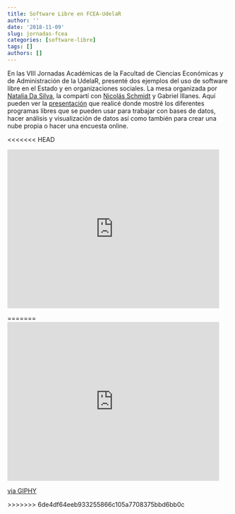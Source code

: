 ```yaml
---
title: Software Libre en FCEA-UdelaR
author: ''
date: '2018-11-09'
slug: jornadas-fcea
categories: [software-libre]
tags: []
authors: []
---
```


En las VIII Jornadas Académicas de la Facultad de Ciencias Económicas y de Administración de la UdelaR, presenté dos ejemplos del uso de software libre en el Estado  y en organizaciones sociales. La mesa organizada por [Natalia Da Silva](https://github.com/natydasilva), la compartí con [Nicolás Schmidt](https://github.com/Nicolas-Schmidt) y Gabriel Illanes. Aquí pueden ver la [presentación](https://gitlab.com/calcita/fcea_sl/blob/master/Presenta_FCEA.pdf) que realicé donde mostré los diferentes programas libres que se pueden usar para trabajar con bases de datos, hacer análisis y visualización de datos así como también para crear una nube propia o hacer una encuesta online.

<<<<<<< HEAD
<iframe src="https://giphy.com/embed/citBl9yPwnUOs" width="480" height="360" frameBorder="0" class="giphy-embed" allowFullScreen></iframe><p><a href="https://giphy.com/gifs/the-simpsons-computer-confused-citBl9yPwnUOs"></a></p>
=======
<iframe src="https://giphy.com/embed/citBl9yPwnUOs" width="480" height="360" frameBorder="0" class="giphy-embed" allowFullScreen></iframe><p><a href="https://giphy.com/gifs/the-simpsons-computer-confused-citBl9yPwnUOs">via GIPHY</a></p>
>>>>>>> 6de4df64eeb933255866c105a7708375bbd6bb0c
